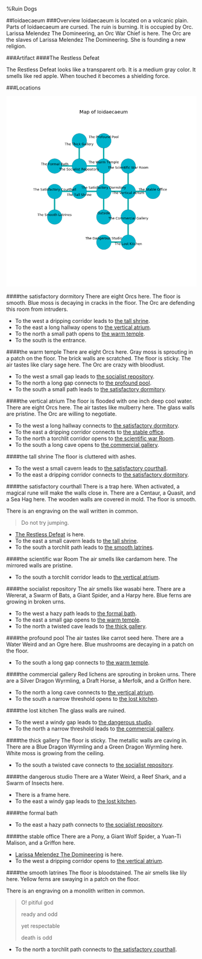 %Ruin Dogs

##Ioidaecaeum
###Overview
Ioidaecaeum is located on a volcanic plain. Parts of Ioidaecaeum are cursed. The ruin is burning. It is occupied by Orc. <a name="Larissa-Melendez-The-Domineering"></a>Larissa Melendez The Domineering, an Orc War Chief is here. The Orc are the slaves of Larissa Melendez The Domineering. She  is founding a new religion. 



###Artifact
####<a name="The-Restless-Defeat"></a>The Restless Defeat


The Restless Defeat looks like a transparent orb. It is a medium gray color. It smells like red apple. When touched it becomes a shielding force. 





###Locations


![](../v2/images/Ioidaecaeum.png)

####<a name="the-satisfactory-dormitory"></a>the satisfactory dormitory
There are eight Orcs here. The floor is smooth. Blue moss is decaying in cracks in the floor. The Orc are defending this room from intruders. 



* To the west a dripping corridor leads to [the tall shrine](#the-tall-shrine).
* To the east a long hallway opens to [the vertical atrium](#the-vertical-atrium).
* To the north a small path opens to [the warm temple](#the-warm-temple).
* To the south is the entrance.


####<a name="the-warm-temple"></a>the warm temple
There are eight Orcs here. Gray moss is sprouting in a patch on the floor. The brick walls are scratched. The floor is sticky. The air tastes like clary sage here. The Orc are crazy with bloodlust. 



* To the west a small gap leads to [the socialist repository](#the-socialist-repository).
* To the north a long gap connects to [the profound pool](#the-profound-pool).
* To the south a small path leads to [the satisfactory dormitory](#the-satisfactory-dormitory).


####<a name="the-vertical-atrium"></a>the vertical atrium
The floor is flooded with one inch deep cool water. There are eight Orcs here. The air tastes like mulberry here. The glass walls are pristine. The Orc are willing to negotiate. 



* To the west a long hallway connects to [the satisfactory dormitory](#the-satisfactory-dormitory).
* To the east a dripping corridor connects to [the stable office](#the-stable-office).
* To the north a torchlit corridor opens to [the scientific war Room](#the-scientific-war-Room).
* To the south a long cave opens to [the commercial gallery](#the-commercial-gallery).


####<a name="the-tall-shrine"></a>the tall shrine
The floor is cluttered with ashes. 



* To the west a small cavern leads to [the satisfactory courthall](#the-satisfactory-courthall).
* To the east a dripping corridor connects to [the satisfactory dormitory](#the-satisfactory-dormitory).


####<a name="the-satisfactory-courthall"></a>the satisfactory courthall
There is a trap here. When activated, a magical rune will make the walls close in. There are a Centaur, a Quasit, and a Sea Hag here. The wooden walls are covered in mold. The floor is smooth. 

There is an engraving on the wall written in common. 

> Do not try jumping.
>


* [The Restless Defeat](#The-Restless-Defeat) is here.
* To the east a small cavern leads to [the tall shrine](#the-tall-shrine).
* To the south a torchlit path leads to [the smooth latrines](#the-smooth-latrines).


####<a name="the-scientific-war-Room"></a>the scientific war Room
The air smells like cardamom here. The mirrored walls are pristine. 



* To the south a torchlit corridor leads to [the vertical atrium](#the-vertical-atrium).


####<a name="the-socialist-repository"></a>the socialist repository
The air smells like wasabi here. There are a Wererat, a Swarm of Bats, a Giant Spider, and a Harpy here. Blue ferns are growing in broken urns. 



* To the west a hazy path leads to [the formal bath](#the-formal-bath).
* To the east a small gap opens to [the warm temple](#the-warm-temple).
* To the north a twisted cave leads to [the thick gallery](#the-thick-gallery).


####<a name="the-profound-pool"></a>the profound pool
The air tastes like carrot seed here. There are a Water Weird and an Ogre here. Blue mushrooms are decaying in a patch on the floor. 



* To the south a long gap connects to [the warm temple](#the-warm-temple).


####<a name="the-commercial-gallery"></a>the commercial gallery
Red lichens are sprouting in broken urns. There are a Silver Dragon Wyrmling, a Draft Horse, a Merfolk, and a Griffon here. 



* To the north a long cave connects to [the vertical atrium](#the-vertical-atrium).
* To the south a narrow threshold opens to [the lost kitchen](#the-lost-kitchen).


####<a name="the-lost-kitchen"></a>the lost kitchen
The glass walls are ruined. 



* To the west a windy gap leads to [the dangerous studio](#the-dangerous-studio).
* To the north a narrow threshold leads to [the commercial gallery](#the-commercial-gallery).


####<a name="the-thick-gallery"></a>the thick gallery
The floor is sticky. The metallic walls are caving in. There are a Blue Dragon Wyrmling and a Green Dragon Wyrmling here. White moss is growing from the ceiling. 



* To the south a twisted cave connects to [the socialist repository](#the-socialist-repository).


####<a name="the-dangerous-studio"></a>the dangerous studio
There are a Water Weird, a Reef Shark, and a Swarm of Insects here. 



* There is a frame here.
* To the east a windy gap leads to [the lost kitchen](#the-lost-kitchen).


####<a name="the-formal-bath"></a>the formal bath




* To the east a hazy path connects to [the socialist repository](#the-socialist-repository).


####<a name="the-stable-office"></a>the stable office
There are a Pony, a Giant Wolf Spider, a Yuan-Ti Malison, and a Griffon here. 



* [Larissa Melendez The Domineering](#Larissa-Melendez-The-Domineering) is here.
* To the west a dripping corridor opens to [the vertical atrium](#the-vertical-atrium).


####<a name="the-smooth-latrines"></a>the smooth latrines
The floor is bloodstained. The air smells like lily here. Yellow ferns are swaying in a patch on the floor. 

There is an engraving on a monolith written in common. 

> O! pitiful god
>
> ready and odd
>
> yet respectable
>
> death is odd
>


* To the north a torchlit path connects to [the satisfactory courthall](#the-satisfactory-courthall).


